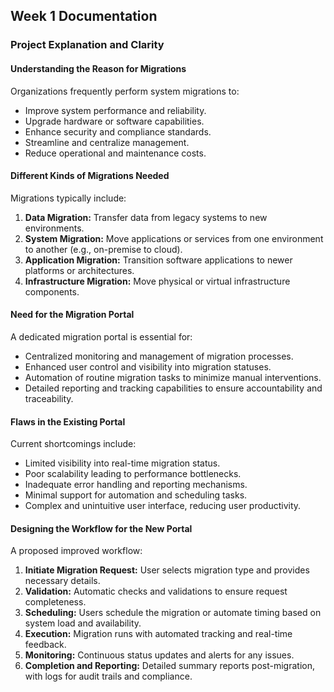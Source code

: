 ## Week 1 Documentation

### Project Explanation and Clarity

#### Understanding the Reason for Migrations

Organizations frequently perform system migrations to:

* Improve system performance and reliability.
* Upgrade hardware or software capabilities.
* Enhance security and compliance standards.
* Streamline and centralize management.
* Reduce operational and maintenance costs.

#### Different Kinds of Migrations Needed

Migrations typically include:

1. **Data Migration:** Transfer data from legacy systems to new environments.
2. **System Migration:** Move applications or services from one environment to another (e.g., on-premise to cloud).
3. **Application Migration:** Transition software applications to newer platforms or architectures.
4. **Infrastructure Migration:** Move physical or virtual infrastructure components.

#### Need for the Migration Portal

A dedicated migration portal is essential for:

* Centralized monitoring and management of migration processes.
* Enhanced user control and visibility into migration statuses.
* Automation of routine migration tasks to minimize manual interventions.
* Detailed reporting and tracking capabilities to ensure accountability and traceability.

#### Flaws in the Existing Portal

Current shortcomings include:

* Limited visibility into real-time migration status.
* Poor scalability leading to performance bottlenecks.
* Inadequate error handling and reporting mechanisms.
* Minimal support for automation and scheduling tasks.
* Complex and unintuitive user interface, reducing user productivity.

#### Designing the Workflow for the New Portal

A proposed improved workflow:

1. **Initiate Migration Request:** User selects migration type and provides necessary details.
2. **Validation:** Automatic checks and validations to ensure request completeness.
3. **Scheduling:** Users schedule the migration or automate timing based on system load and availability.
4. **Execution:** Migration runs with automated tracking and real-time feedback.
5. **Monitoring:** Continuous status updates and alerts for any issues.
6. **Completion and Reporting:** Detailed summary reports post-migration, with logs for audit trails and compliance.
